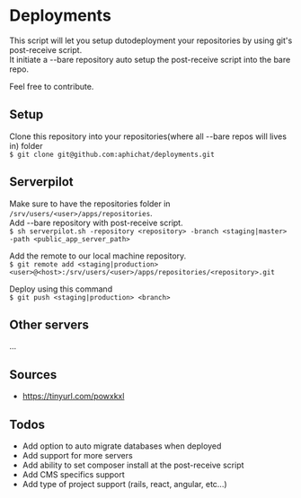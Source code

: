 # Deployments
This script will let you setup dutodeployment your repositories by using git's post-receive script.  
It initiate a --bare repository auto setup the post-receive script into the bare repo.  

Feel free to contribute.

## Setup  
Clone this repository into your repositories(where all --bare repos will lives in) folder  
`$ git clone git@github.com:aphichat/deployments.git`

## Serverpilot  
Make sure to have the repositories folder in `/srv/users/<user>/apps/repositories`.  
Add --bare repository with post-receive script.  
`$ sh serverpilot.sh -repository <repository> -branch <staging|master> -path <public_app_server_path>`

Add the remote to our local machine repository.  
`$ git remote add <staging|production> <user>@<host>:/srv/users/<user>/apps/repositories/<repository>.git`

Deploy using this command  
`$ git push <staging|production> <branch>`

## Other servers  
...

## Sources
- https://tinyurl.com/powxkxl

## Todos
- Add option to auto migrate databases when deployed
- Add support for more servers
- Add ability to set composer install at the post-receive script
- Add CMS specifics support
- Add type of project support (rails, react, angular, etc...)
